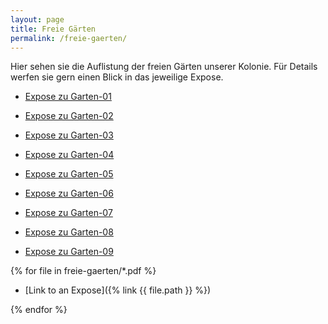 ```yaml
---
layout: page
title: Freie Gärten
permalink: /freie-gaerten/
---
```


Hier sehen sie die Auflistung der freien Gärten unserer Kolonie. Für Details werfen sie gern einen Blick in das jeweilige Expose.

* [Expose zu Garten-01](https://github.com/der-Frankie/website-poc.github.io/blob/main/freie-gaerten/Test-Expose_01.pdf)

* [Expose zu Garten-02](https://github.com/der-Frankie/website-poc.github.io/blob/main/freie-gaerten/Test-Expose_02.pdf)

* [Expose zu Garten-03](https://github.com/der-Frankie/website-poc.github.io/blob/main/freie-gaerten/Test-Expose_03.pdf)

* [Expose zu Garten-04](https://github.com/der-Frankie/website-poc.github.io/blob/main/freie-gaerten/Test-Expose_04.pdf)

* [Expose zu Garten-05](https://github.com/der-Frankie/website-poc.github.io/blob/main/freie-gaerten/Test-Expose_05.pdf)

* [Expose zu Garten-06](https://github.com/der-Frankie/website-poc.github.io/blob/main/freie-gaerten/Test-Expose_06.pdf)

* [Expose zu Garten-07](https://github.com/der-Frankie/website-poc.github.io/blob/main/freie-gaerten/Test-Expose_07.pdf)

* [Expose zu Garten-08](https://github.com/der-Frankie/website-poc.github.io/blob/main/freie-gaerten/Test-Expose_08.pdf)

* [Expose zu Garten-09](https://github.com/der-Frankie/website-poc.github.io/blob/main/freie-gaerten/Test-Expose_09.pdf)

{% for file in freie-gaerten/*.pdf %}

* [Link to an Expose]({% link {{ file.path }} %})

{% endfor %}
